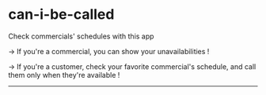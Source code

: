 # can-i-be-called
Check commercials' schedules with this app

&rarr; If you're a commercial, you can show your unavailabilities !

&rarr; If you're a customer, check your favorite commercial's schedule, and call them only when they're available !

---

